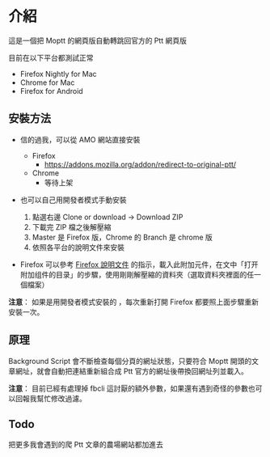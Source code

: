# 介紹

這是一個把 Moptt 的網頁版自動轉跳回官方的 Ptt 網頁版



目前在以下平台都測試正常
* Firefox Nightly for Mac
* Chrome for Mac
* Firefox for Android 



## 安裝方法

* 信的過我，可以從 AMO 網站直接安裝
    * Firefox
        * https://addons.mozilla.org/addon/redirect-to-original-ptt/
    * Chrome
        * 等待上架

* 也可以自己用開發者模式手動安裝
    1. 點選右邊 Clone or download -> Download ZIP
    2. 下載完 ZIP 檔之後解壓縮
    3. Master 是 Firefox 版，Chrome 的 Branch 是 chrome 版 
    4. 依照各平台的說明文件來安裝

    
* Firefox 可以參考 [Firefox 說明文件](https://developer.mozilla.org/zh-CN/docs/Mozilla/Add-ons/WebExtensions/Temporary_Installation_in_Firefox) 的指示，載入此附加元件，在文中「打开附加组件的目录」的步驟，使用剛剛解壓縮的資料夾（選取資料夾裡面的任一個檔案）


**注意**： 如果是用開發者模式安裝的 ，每次重新打開 Firefox 都要照上面步驟重新安裝一次。

## 原理

Background Script 會不斷檢查每個分頁的網址狀態，只要符合 Moptt 開頭的文章網址，就會自動把連結重新組合成 Ptt 官方的網址後帶換回網址列並載入。


**注意**： 目前已經有處理掉 fbcli 這討厭的額外參數，如果還有遇到奇怪的參數也可以回報我幫忙修改過濾。


## Todo

把更多我會遇到的爬 Ptt 文章的農場網站都加進去